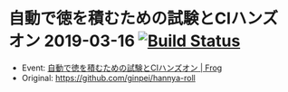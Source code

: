 # 自動で徳を積むための試験とCIハンズオン 2019-03-16 [![Build Status](https://travis-ci.org/rami6/CI-Practice.svg?branch=master)](https://travis-ci.org/rami6/CI-Practice)

- Event: [自動で徳を積むための試験とCIハンズオン | Frog](https://frogagent.com/event/testtools-ci-workshop/)
- Original: https://github.com/ginpei/hannya-roll
